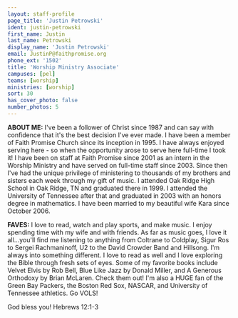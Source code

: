 ```yaml
---
layout: staff-profile
page_title: 'Justin Petrowski'
ident: justin-petrowski
first_name: Justin
last_name: Petrowski
display_name: 'Justin Petrowski'
email: JustinP@faithpromise.org
phone_ext: '1502'
title: 'Worship Ministry Associate'
campuses: [pel]
teams: [worship]
ministries: [worship]
sort: 30
has_cover_photo: false
number_photos: 5
---
```


<strong>ABOUT ME:</strong>
I've been a follower of Christ since 1987 and can say with confidence that it's the best decision I've ever made. I have been a member of Faith Promise Church since its inception in 1995. I have always enjoyed serving here - so when the opportunity arose to serve here full-time I took it! I have been on staff at Faith Promise since 2001 as an intern in the Worship Ministry and have served on full-time staff since 2003. Since then I've had the unique privilege of ministering to thousands of my brothers and sisters each week through my gift of music. I attended Oak Ridge High School in Oak Ridge, TN and graduated there in 1999. I attended the University of Tennessee after that and graduated in 2003 with an honors degree in mathematics. I have been married to my beautiful wife Kara since October 2006.

<strong>FAVES:</strong>
I love to read, watch and play sports, and make music. I enjoy spending time with my wife and with friends. As far as music goes, I love it all...you'll find me listening to anything from Coltrane to Coldplay, Sigur Ros to Sergei Rachmaninoff, U2 to the David Crowder Band and Hillsong. I'm always into something different. I love to read as well and I love exploring the Bible through fresh sets of eyes. Some of my favorite books include Velvet Elvis by Rob Bell, Blue Like Jazz by Donald Miller, and A Generous Orthodoxy by Brian McLaren. Check them out! I'm also a HUGE fan of the Green Bay Packers, the Boston Red Sox, NASCAR, and University of Tennessee athletics. Go VOLS!

God bless you!
Hebrews 12:1-3